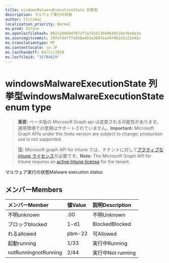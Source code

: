 ```yaml
---
title: windowsMalwareExecutionState 列挙型
description: マルウェア実行の状態
author: tfitzmac
localization_priority: Normal
ms.prod: Intune
ms.openlocfilehash: 002120669df872f7af45d13660640510e76e0a3a
ms.sourcegitcommit: 20fef447f7e658a454a3887ea49746142c22e45c
ms.translationtype: MT
ms.contentlocale: ja-JP
ms.lasthandoff: 04/11/2019
ms.locfileid: "31784629"
---
```

# <a name="windowsmalwareexecutionstate-enum-type"></a><span data-ttu-id="cf2c9-103">windowsMalwareExecutionState 列挙型</span><span class="sxs-lookup"><span data-stu-id="cf2c9-103">windowsMalwareExecutionState enum type</span></span>

> <span data-ttu-id="cf2c9-104">**重要:** ベータ版の Microsoft Graph api は変更される可能性があります。運用環境での使用はサポートされていません。</span><span class="sxs-lookup"><span data-stu-id="cf2c9-104">**Important:** Microsoft Graph APIs under the /beta version are subject to change; production use is not supported.</span></span>

> <span data-ttu-id="cf2c9-105">**注:** Microsoft graph API for Intune では、テナントに対して[アクティブな intune ライセンス](https://go.microsoft.com/fwlink/?linkid=839381)が必要です。</span><span class="sxs-lookup"><span data-stu-id="cf2c9-105">**Note:** The Microsoft Graph API for Intune requires an [active Intune license](https://go.microsoft.com/fwlink/?linkid=839381) for the tenant.</span></span>

<span data-ttu-id="cf2c9-106">マルウェア実行の状態</span><span class="sxs-lookup"><span data-stu-id="cf2c9-106">Malware execution status</span></span>

## <a name="members"></a><span data-ttu-id="cf2c9-107">メンバー</span><span class="sxs-lookup"><span data-stu-id="cf2c9-107">Members</span></span>
|<span data-ttu-id="cf2c9-108">メンバー</span><span class="sxs-lookup"><span data-stu-id="cf2c9-108">Member</span></span>|<span data-ttu-id="cf2c9-109">値</span><span class="sxs-lookup"><span data-stu-id="cf2c9-109">Value</span></span>|<span data-ttu-id="cf2c9-110">説明</span><span class="sxs-lookup"><span data-stu-id="cf2c9-110">Description</span></span>|
|:---|:---|:---|
|<span data-ttu-id="cf2c9-111">不明</span><span class="sxs-lookup"><span data-stu-id="cf2c9-111">unknown</span></span>|<span data-ttu-id="cf2c9-112">.0</span><span class="sxs-lookup"><span data-stu-id="cf2c9-112">0</span></span>|<span data-ttu-id="cf2c9-113">不明</span><span class="sxs-lookup"><span data-stu-id="cf2c9-113">Unknown</span></span>|
|<span data-ttu-id="cf2c9-114">ブロック</span><span class="sxs-lookup"><span data-stu-id="cf2c9-114">blocked</span></span>|<span data-ttu-id="cf2c9-115">1-d</span><span class="sxs-lookup"><span data-stu-id="cf2c9-115">1</span></span>|<span data-ttu-id="cf2c9-116">Blocked</span><span class="sxs-lookup"><span data-stu-id="cf2c9-116">Blocked</span></span>|
|<span data-ttu-id="cf2c9-117">れる</span><span class="sxs-lookup"><span data-stu-id="cf2c9-117">allowed</span></span>|<span data-ttu-id="cf2c9-118">pbm-2</span><span class="sxs-lookup"><span data-stu-id="cf2c9-118">2</span></span>|<span data-ttu-id="cf2c9-119">可</span><span class="sxs-lookup"><span data-stu-id="cf2c9-119">Allowed</span></span>|
|<span data-ttu-id="cf2c9-120">起動</span><span class="sxs-lookup"><span data-stu-id="cf2c9-120">running</span></span>|<span data-ttu-id="cf2c9-121">1/3</span><span class="sxs-lookup"><span data-stu-id="cf2c9-121">3</span></span>|<span data-ttu-id="cf2c9-122">実行中</span><span class="sxs-lookup"><span data-stu-id="cf2c9-122">Running</span></span>|
|<span data-ttu-id="cf2c9-123">notRunning</span><span class="sxs-lookup"><span data-stu-id="cf2c9-123">notRunning</span></span>|<span data-ttu-id="cf2c9-124">2/4</span><span class="sxs-lookup"><span data-stu-id="cf2c9-124">4</span></span>|<span data-ttu-id="cf2c9-125">実行中</span><span class="sxs-lookup"><span data-stu-id="cf2c9-125">Not running</span></span>|






